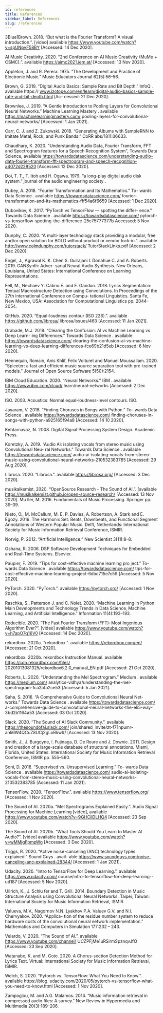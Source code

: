 ```yaml
---
id: references
title: References
sidebar_label: References
slug: /references
---
```


3Blue1Brown. 2018. “But what is the Fourier Transform? A visual introduction.”. [video] available https://www.youtube.com/watch?v=spUNpyF58BY [Accessed: 14 Dec 2020].

AI Music Creativity. 2020. “2nd Conference on AI Music Creativity (MuMe + CSMC).”. available https://aimc2021.iem.at/ [Accessed: 13 Nov 2020].

Appleton, J. and R. Perera. 1975. “The Development and Practice of Electronic Music.” Music Educators Journal 62(5):56–56.

Brown, G. 2019. “Digital Audio Basics: Sample Rate and Bit Depth.” InfoQ . available https:// www.izotope.com/en/learn/digital-audio-basics-sample-rate-and-bit-depth.html [Ac- cessed: 21 Dec 2020].

Brownlee, J. 2019. “A Gentle Introduction to Pooling Layers for Convolutional Neural Networks.” Machine Learning Mastery . available https://machinelearningmastery.com/ pooling-layers-for-convolutional-neural-networks/ [Accessed: 1 Jan 2021].

Carr, C. J. and Z. Zukowski. 2018. “Generating Albums with SampleRNN to Imitate Metal, Rock, and Punk Bands.” CoRR abs/1811.06633.

Chaudhary, K. 2020. "Understanding Audio Data, Fourier Transform,
FFT and Spectrogram features for a Speech Recognition System", Towards Data Science, available https://towardsdatascience.com/understanding-audio-data-fourier-transform-fft-spectrogram-and-speech-recognition-a4072d228520 [Accessed: 12 Dec 2020].

Doi, T. T., T. Itoh and H. Ogawa. 1979. “a long-play digital audio disk system.” journal of the audio engineering society .

Dubey, A. 2018. “Fourier Transformation and Its Mathematics.” To- wards Data Science . available https://towardsdatascience.com/ fourier-transformation-and-its-mathematics-fff54a6f6659 [Accessed: 1 Dec 2020].

Dubovikov, K. 2017. “PyTorch vs TensorFlow — spotting the differ- ence.” Towards Data Science . available https://towardsdatascience.com/ pytorch-vs-tensorflow-spotting-the-difference-25c75777377b Accessed: 5 Nov 2020.

Dunphy, C. 2020. “A multi-layer technology stack providing a modular, free and/or open solution for BOLD without product or vendor lock-in.”. available http://www.colmdunphy.com/tutorstack/ TutorStackLinks.pdf [Accessed: 2 Dec 2020].

Engel, J., Agrawal K. K. Chen S. Gulrajani I. Donahue C. and A. Roberts. 2019. GANSynth: Adver- sarial Neural Audio Synthesis. New Orleans, Louisiana, United States: International Conference on Learning Representations.

Fell, M., Nechaev Y. Cabrio E. and F. Gandon. 2018. Lyrics Segmentation: Textual Macrostructure Detection using Convolutions. In Proceedings of the 27th International Conference on Compu- tational Linguistics. Santa Fe, New Mexico, USA: Association for Computational Linguistics pp. 2044–2054.

GitHub. 2020. “Equal-loudness contour (ISO 226).”. available https://github.com/librosa/ librosa/issues/463 [Accessed: 11 Jan 2021].

Grabade, M.J. 2018. “Clearing the Confusion: AI vs Machine Learning vs Deep Learn-
ing Differences.” Towards Data Science . available https://towardsdatascience.com/ clearing-the-confusion-ai-vs-machine-learning-vs-deep-learning-differences-fce69b21d5eb [Accessed: 6 Nov 2020].

Hennequin, Romain, Anis Khlif, Felix Voituret and Manuel Moussallam. 2020. “Spleeter: a fast and efficient music source separation tool with pre-trained models.” Journal of Open Source Software 5(50):2154.

IBM Cloud Education. 2020. “Neural Networks.” IBM . available https://www.ibm.com/cloud/ learn/neural-networks [Accessed: 2 Dec 2020].

ISO. 2003. Acoustics: Normal equal-loudness-level contours. ISO.

Jayaram, V. 2018. “Finding Choruses in Songs with Python.” To- wards Data Science . available https://towardsdatascience.com/ finding-choruses-in-songs-with-python-a925165f94a8 [Accessed: 14 10 2020].

Kehtarnavaz, N. 2008. Digital Signal Processing System Design. Academic Press.

Koretzky, A. 2019. “Audio AI: isolating vocals from stereo music using Convolutional Neu-
ral Networks.” Towards Data Science . available https://towardsdatascience.com/ audio-ai-isolating-vocals-from-stereo-music-using-convolutional-neural-networks-210532383785 [Accessed: 29 Aug 2020].

Librosa. 2020. “Librosa.”. available https://librosa.org/ [Accessed: 3 Dec 2020].

musikalkemist. 2020. “OpenSource Research - The Sound of AI.”. [available https://musikalkemist.github.io/open-source-research/ [Accessed: 13 Nov 2020]. Mu ̈ller, M. 2016. Fundamentals of Music Processing. Springer pp. 39–39.

Nieto, O., M. McCallum, M. E. P. Davies, A. Robertson, A. Stark and E. Egozy. 2019. The Harmonix Set: Beats, Downbeats, and Functional Segment Annotations of Western Popular Music. Delft, Netherlands: International Society for Music Information Retrieval Conference, ISMIR.

Norvig, P. 2012. “Artificial Intelligence.” New Scientist 3(11):8–8.

Oshana, R. 2006. DSP Software Development Techniques for Embedded and Real-Time Systems.
Elsevier.

Paupier, F. 2019. “Tips for cost-effective machine learning pro ject.” To- wards Data Science . available https://towardsdatascience.com/ tips-for-cost-effective-machine-learning-project-6dbc715e7c59 [Accessed: 5 Nov 2020].

PyTorch. 2020. “PyTorch.”. available https://pytorch.org/ [Accessed: 1 Nov 2020].

Raschka, S., Patterson J. and C. Nolet. 2020. “Machine Learning in Python: Main Developments and Technology Trends in Data Science, Machine Learning, and Artificial Intelligence.” Information 11(4):193–193.

Reducible. 2020. “The Fast Fourier Transform (FFT): Most Ingenious Algorithm Ever?”. [video] available https://www.youtube.com/watch?v=h7apO7q16V0 [Accessed: 14 Dec 2020].

rekordbox. 2020a. “rekordbox.”. available https://rekordbox.com/en/ [Accessed: 21 Oct 2020].

rekordbox. 2020b. rekordbox Instruction Manual. available https://cdn.rekordbox.com/files/
20201013081325/rekordbox6.2.0_manual_EN.pdf [Accessed: 21 Oct 2020].

Roberts, L. 2020. “Understanding the Mel Spectrogram.” Medium . available https://medium.com/ analytics-vidhya/understanding-the-mel-spectrogram-fca2afa2ce53 [Accessed: 5 Jan 2021].

Saha, S. 2018. “A Comprehensive Guide to Convolutional Neural Net- works.” Towards Data Science . available https://towardsdatascience.com/ a-comprehensive-guide-to-convolutional-neural-networks-the-eli5-way-3bd2b1164a53 [Accessed: 03 Oct 2020].

Slack. 2020. “The Sound of AI Slack Community.”. available https://thesoundofai.slack.com/ join/shared_invite/zt-f71npumr-anli6W4QCuZ8UCj2gLoBkw#/ [Accessed: 13 Nov 2020].

Smith, J., J. Burgoyne, I. Fujinaga, D. De Roure and J. Downie. 2011. Design and creation of a large-scale database of structural annotations. Miami, Florida, United States: International Society for Music Information Retrieval Conference, ISMIR pp. 555–560.

Soni, D. 2018. “Supervised vs. Unsupervised Learning.” To-
wards Data Science . available https://towardsdatascience.com/ audio-ai-isolating-vocals-from-stereo-music-using-convolutional-neural-networks-210532383785 [Accessed: 11 Jan 2021].

TensorFlow. 2020. “TensorFlow.”. available https://www.tensorflow.org/ [Accessed: 1 Nov 2020].

The Sound of AI. 2020a. “Mel Spectrograms Explained Easily.”. Audio Signal Processing for Machine Learning [video], available https://www.youtube.com/watch?v=9GHCiiDLHQ4 [Accessed: 23 Sep 2020].

The Sound of AI. 2020b. “What Tools Should You Learn to Master AI Audio?”. [video] available https://www.youtube.com/watch?v=wMMjgFpmpWg [Accessed: 3 Dec 2020].

Triggs, R. 2020. “Active noise-canceling (ANC) technology types explained.” Sound Guys . avail- able https://www.soundguys.com/noise-canceling-anc-explained-28344/ [Accessed: 1 Jan 2021].

Udacity. 2020. “Intro to TensorFlow for Deep Learning.”. available https://www.udacity.com/ course/intro-to-tensorflow-for-deep-learning--ud187 [Accessed: 5 Nov 2020].

Ullrich, K., J. Schlu ̈ter and T. Grill. 2014. Boundary Detection in Music Structure Analysis using Convolutional Neural Networks. Taipei, Taiwan: International Society for Music Information Retrieval, ISMIR.

Valueva, M.V., Nagornov N.N. Lyakhov P.A. Valuev G.V. and N.I. Chervyakov. 2020. “Applica- tion of the residue number system to reduce hardware costs of the convolutional neural network implementation.” Mathematics and Computers in Simulation 177:232 – 243.

Velardo, V. 2020. “The Sound of AI.”. available https://www.youtube.com/channel/ UCZPFjMe1uRSirmSpznqvJfQ [Accessed: 23 Sep 2020].

Watanabe, K. and M. Goto. 2020. A Chorus-section Detection Method for Lyrics Text. Virtual: International Society for Music Information Retrieval, ISMIR.

Welch, S. 2020. “Pytorch vs. TensorFlow: What You Need to Know.”. available https://blog. udacity.com/2020/05/pytorch-vs-tensorflow-what-you-need-to-know.html [Accessed: 1 Nov 2020].

Zampoglou, M. and A.G. Malamos. 2014. “Music information retrieval in compressed audio files: A survey.” New Review in Hypermedia and Multimedia 20(3):189–206.
